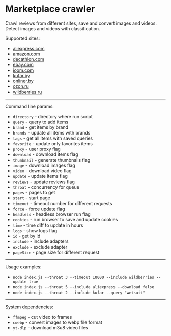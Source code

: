 # Marketplace crawler

Crawl reviews from different sites, save and convert images and videos. Detect images and videos with classification.

Supported sites:
- [aliexpress.com](https://aliexpress.com)
- [amazon.com](https://amazon.com)
- [decathlon.com](https://decathlon.com)
- [ebay.com](https://ebay.com)
- [joom.com](https://joom.com)
- [kufar.by](https://kufar.by)
- [onliner.by](https://onliner.by)
- [ozon.ru](https://ozon.ru)
- [wildberries.ru](https://wildberries.ru)

***

Command line params:
- `directory` - directory where run script
- `query` - query to add items
- `brand` - get items by brand
- `brands` - update all items with brands
- `tags` - get all items with saved queries
- `favorite` - update only favorites items
- `proxy` - user proxy flag
- `download` - download items flag
- `thumbnail` - generate thumbnails flag
- `image` - download images flag
- `video` - download video flag
- `update` - update items flag
- `reviews` - update reviews flag
- `throat` - concurrency for queue
- `pages` - pages to get
- `start` - start page
- `timeout` - timeout number for different requests
- `force` - force update flag
- `headless` - headless browser run flag
- `cookies` - run browser to save and update cookies
- `time` - time diff to update in hours
- `logs` - show logs flag
- `id` - get by id
- `include` - include adapters
- `exclude` - exclude adapter
- `pageSize` - page size for different request

***

Usage examples:
- `node index.js --throat 3 --timeout 10000 --include wildberries --update true`
- `node index.js --throat 5 --include aliexpress --download false`
- `node index.js --throat 2 --include kufar --query "wetsuit"`

***

System dependencies:
- `ffmpeg` - cut video to frames
- `cwebp` - convert images to webp file format
- `yt-dlp` - download m3u8 video files